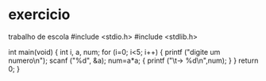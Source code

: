 # exercicio
trabalho de escola
#include <stdio.h>
#include <stdlib.h>

int main(void)
{
    int i, a, num;
    for (i=0; i<5; i++)
    {
        printf ("digite um numero\n");
        scanf ("%d", &a);
        num=a*a;
        {
            printf ("\t-> %d\n",num);
        }
    }
    return 0;
}

